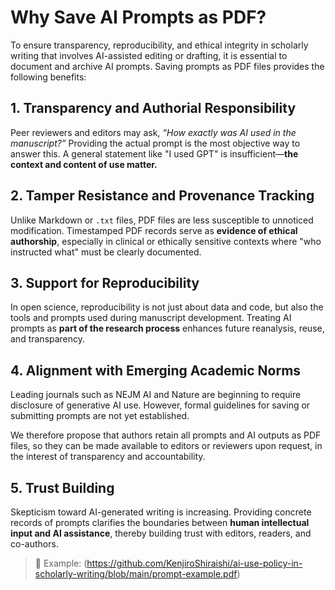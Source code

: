 # Why Save AI Prompts as PDF?

To ensure transparency, reproducibility, and ethical integrity in scholarly writing that involves AI-assisted editing or drafting, it is essential to document and archive AI prompts. Saving prompts as PDF files provides the following benefits:

## 1. Transparency and Authorial Responsibility
Peer reviewers and editors may ask, *“How exactly was AI used in the manuscript?”* Providing the actual prompt is the most objective way to answer this. A general statement like "I used GPT" is insufficient—**the context and content of use matter.**

## 2. Tamper Resistance and Provenance Tracking
Unlike Markdown or `.txt` files, PDF files are less susceptible to unnoticed modification. Timestamped PDF records serve as **evidence of ethical authorship**, especially in clinical or ethically sensitive contexts where "who instructed what" must be clearly documented.

## 3. Support for Reproducibility
In open science, reproducibility is not just about data and code, but also the tools and prompts used during manuscript development. Treating AI prompts as **part of the research process** enhances future reanalysis, reuse, and transparency.

## 4. Alignment with Emerging Academic Norms
Leading journals such as NEJM AI and Nature are beginning to require disclosure of generative AI use. However, formal guidelines for saving or submitting prompts are not yet established.

We therefore propose that authors retain all prompts and AI outputs as PDF files, so they can be made available to editors or reviewers upon request, in the interest of transparency and accountability.
## 5. Trust Building
Skepticism toward AI-generated writing is increasing. Providing concrete records of prompts clarifies the boundaries between **human intellectual input and AI assistance**, thereby building trust with editors, readers, and co-authors.

> 📎 Example: (https://github.com/KenjiroShiraishi/ai-use-policy-in-scholarly-writing/blob/main/prompt-example.pdf)
